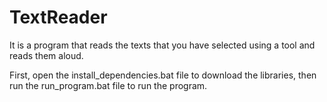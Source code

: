 # TextReader
 It is a program that reads the texts that you have selected using a tool and reads them aloud.

First, open the install_dependencies.bat file to download the libraries, then run the run_program.bat file to run the program.
